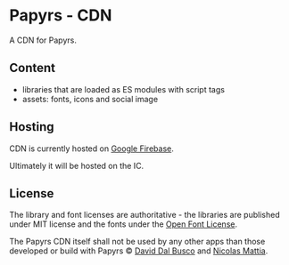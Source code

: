 # Papyrs - CDN

A CDN for Papyrs.

## Content

- libraries that are loaded as ES modules with script tags
- assets: fonts, icons and social image

## Hosting

CDN is currently hosted on [Google Firebase](https://firebase.google.com).

Ultimately it will be hosted on the IC.

## License

The library and font licenses are authoritative - the libraries are published under MIT license and the fonts under the [Open Font License](https://scripts.sil.org/cms/scripts/page.php?site_id=nrsi&id=OFL).

The Papyrs CDN itself shall not be used by any other apps than those developed or build with Papyrs © [David Dal Busco](mailto:david.dalbusco@outlook.com) and [Nicolas Mattia](mailto:nicolas@nmattia.com).

[deckdeckgo]: https://deckdeckgo.com
